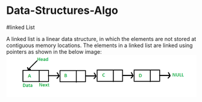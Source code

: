 # Data-Structures-Algo

#linked List

A linked list is a linear data structure, in which the elements are not stored at contiguous memory locations.
The elements in a linked list are linked using pointers as shown in the below image:
![alt text](https://github.com/RakeshGanapathy/Data-Structures-Algo/blob/master/Images/Singlelinkedlist.png)

